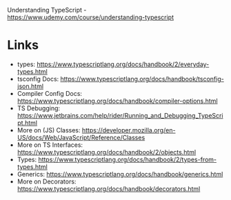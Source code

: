 Understanding TypeScript - 
https://www.udemy.com/course/understanding-typescript

# Links
- types: https://www.typescriptlang.org/docs/handbook/2/everyday-types.html
- tsconfig Docs: https://www.typescriptlang.org/docs/handbook/tsconfig-json.html
- Compiler Config Docs: https://www.typescriptlang.org/docs/handbook/compiler-options.html
- TS Debugging: https://www.jetbrains.com/help/rider/Running_and_Debugging_TypeScript.html
- More on (JS) Classes: https://developer.mozilla.org/en-US/docs/Web/JavaScript/Reference/Classes
- More on TS Interfaces: https://www.typescriptlang.org/docs/handbook/2/objects.html
- Types: https://www.typescriptlang.org/docs/handbook/2/types-from-types.html
- Generics: https://www.typescriptlang.org/docs/handbook/generics.html
- More on Decorators: https://www.typescriptlang.org/docs/handbook/decorators.html